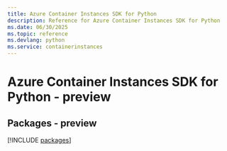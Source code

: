 ```yaml
---
title: Azure Container Instances SDK for Python
description: Reference for Azure Container Instances SDK for Python
ms.date: 06/30/2025
ms.topic: reference
ms.devlang: python
ms.service: containerinstances
---
```

# Azure Container Instances SDK for Python - preview
## Packages - preview
[!INCLUDE [packages](container-instances-index.md)]